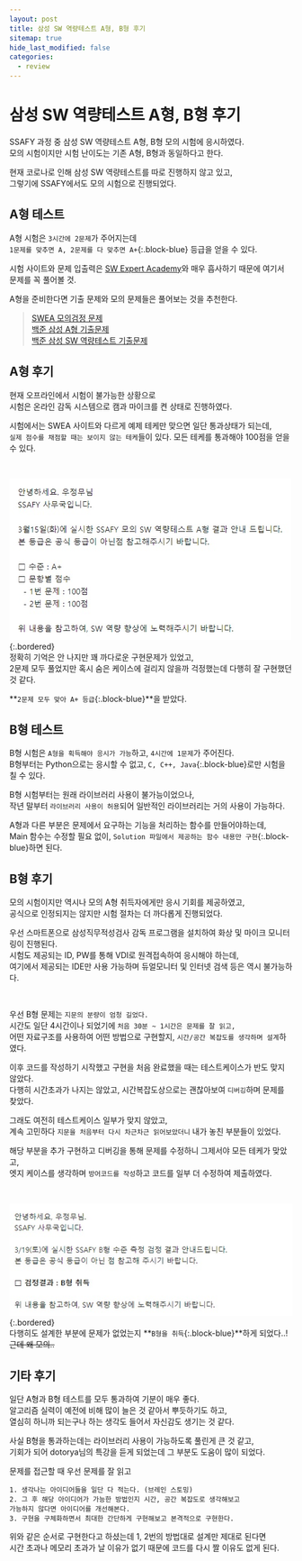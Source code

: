 ```yaml
---
layout: post
title: 삼성 SW 역량테스트 A형, B형 후기 
sitemap: true
hide_last_modified: false
categories:
  - review
---
```

# 삼성 SW 역량테스트 A형, B형 후기

SSAFY 과정 중 삼성 SW 역량테스트 A형, B형 모의 시험에 응시하였다.  
모의 시험이지만 시험 난이도는 기존 A형, B형과 동일하다고 한다.  

현재 코로나로 인해 삼성 SW 역량테스트를 따로 진행하지 않고 있고,  
그렇기에 SSAFY에서도 모의 시험으로 진행되었다.

## A형 테스트
A형 시험은 `3시간에 2문제`가 주어지는데  
`1문제를 맞추면 A, 2문제를 다 맞추면 A+`{:.block-blue} 등급을 얻을 수 있다.

시험 사이트와 문제 입출력은 [SW Expert Academy](https://swexpertacademy.com/main/main.do)와 매우 흡사하기 때문에 여기서 문제를 꼭 풀어볼 것.  

A형을 준비한다면 기출 문제와 모의 문제들은 풀어보는 것을 추천한다.  
> [SWEA 모의검정 문제](https://swexpertacademy.com/main/capacityTest/main.do)  
[백준 삼성 A형 기출문제](https://www.acmicpc.net/workbook/view/2771)  
[백준 삼성 SW 역량테스트 기출문제](https://www.acmicpc.net/workbook/view/1152)

## A형 후기
현재 오프라인에서 시험이 불가능한 상황으로  
시험은 온라인 감독 시스템으로 캠과 마이크를 켠 상태로 진행하였다.

시험에서는 SWEA 사이트와 다르게 예제 테케만 맞으면 일단 통과상태가 되는데,  
`실제 점수를 채점할 때는 보이지 않는 테케`들이 있다. 모든 테케를 통과해야 100점을 얻을 수 있다.

<br>

![A형 결과](/assets/img/blog/review/sw-competency-1.jpg){:.bordered}  
정확히 기억은 안 나지만 꽤 까다로운 구현문제가 있었고,  
2문제 모두 풀었지만 혹시 숨은 케이스에 걸리지 않을까 걱정했는데 다행히 잘 구현했던 것 같다.  

**`2문제 모두 맞아 A+ 등급`{:.block-blue}**을 받았다.

## B형 테스트
B형 시험은 `A형을 획득해야 응시가 가능`하고, `4시간에 1문제`가 주어진다.  
B형부터는 Python으로는 응시할 수 없고, `C, C++, Java`{:.block-blue}로만 시험을 칠 수 있다.  

B형 시험부터는 원래 라이브러리 사용이 불가능이었으나,  
작년 말부터 `라이브러리 사용이 허용`되어 일반적인 라이브러리는 거의 사용이 가능하다.  

A형과 다른 부분은 문제에서 요구하는 기능을 처리하는 함수를 만들어야하는데,  
Main 함수는 수정할 필요 없이, `Solution 파일에서 제공하는 함수 내용만 구현`{:.block-blue}하면 된다.

## B형 후기
모의 시험이지만 역시나 모의 A형 취득자에게만 응시 기회를 제공하였고,  
공식으로 인정되지는 않지만 시험 절차는 더 까다롭게 진행되었다.  

우선 스마트폰으로 삼성직무적성검사 감독 프로그램을 설치하여 화상 및 마이크 모니터링이 진행된다.  
시험도 제공되는 ID, PW를 통해 VDI로 원격접속하여 응시해야 하는데,  
여기에서 제공되는 IDE만 사용 가능하며 듀얼모니터 및 인터넷 검색 등은 역시 불가능하다.  

<br>

우선 B형 문제는 `지문의 분량이 엄청 길었다.`  
시간도 일단 4시간이나 되었기에 `처음 30분 ~ 1시간은 문제를 잘 읽고,`  
어떤 자료구조를 사용하여 어떤 방법으로 구현할지, `시간/공간 복잡도를 생각하며 설계`하였다.

이후 코드를 작성하기 시작했고 구현을 처음 완료했을 때는 테스트케이스가 반도 맞지 않았다.  
다행히 시간초과가 나지는 않았고, 시간복잡도상으로는 괜찮아보여 `디버깅`하며 문제를 찾았다.  

그래도 여전히 테스트케이스 일부가 맞지 않았고,  
계속 고민하다 `지문을 처음부터 다시 차근차근 읽어보았더니` 내가 놓친 부분들이 있었다.

해당 부분을 추가 구현하고 디버깅을 통해 문제를 수정하니 그제서야 모든 테케가 맞았고,  
엣지 케이스를 생각하며 `방어코드를 작성`하고 코드를 일부 더 수정하여 제출하였다.

<br>

![B형 결과](/assets/img/blog/review/sw-competency-2.jpg){:.bordered}  
다행히도 설계한 부분에 문제가 없었는지 **`B형을 취득`{:.block-blue}**하게 되었다..!  
~~근데 왜 모의..~~

## 기타 후기
일단 A형과 B형 테스트를 모두 통과하여 기분이 매우 좋다.  
알고리즘 실력이 예전에 비해 많이 늘은 것 같아서 뿌듯하기도 하고,  
열심히 하니까 되는구나 하는 생각도 들어서 자신감도 생기는 것 같다.

사실 B형을 통과하는데는 라이브러리 사용이 가능하도록 풀린게 큰 것 같고,  
기회가 되어 dotorya님의 특강을 듣게 되었는데 그 부분도 도움이 많이 되었다.  

문제를 접근할 때 우선 문제를 잘 읽고
```
1. 생각나는 아이디어들을 일단 다 적는다. (브레인 스토밍)
2. 그 후 해당 아이디어가 가능한 방법인지 시간, 공간 복잡도로 생각해보고  
가능하지 않다면 아이디어를 개선해본다.
3. 구현을 구체화하면서 최대한 간단하게 구현해보고 본격적으로 구현한다.
```
위와 같은 순서로 구현한다고 하셨는데 1, 2번의 방법대로 설계만 제대로 된다면  
시간 초과나 메모리 초과가 날 이유가 없기 때문에 코드를 다시 짤 이유도 없게 된다.

